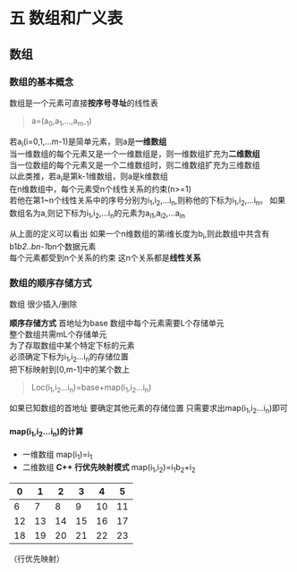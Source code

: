 # **五 数组和广义表**
## **数组**
### **数组的基本概念**

数组是一个元素可直接**按序号寻址**的线性表  
>a=(a<sub>0</sub>,a<sub>1</sub>,...,a<sub>m-1</sub>)

若a<sub>i</sub>(i=0,1,...m-1)是简单元素，则a是**一维数组**  
当一维数组的每个元素又是一个一维数组是，则一维数组扩充为**二维数组**  
当一位数组的每个元素又是一个二维数组时，则二维数组扩充为三维数组  
以此类推，若a<sub>i</sub>是第k-1维数组，则a是k维数组  
在n维数组中，每个元素受n个线性关系的约束(n>=1)  
若他在第1~n个线性关系中的序号分别为i<sub>1</sub>,i<sub>2</sub>,...i<sub>n</sub>,则称他的下标为i<sub>1</sub>,i<sub>2</sub>,...i<sub>n</sub>。
如果数组名为a,则记下标为i<sub>1</sub>,i<sub>2</sub>,...i<sub>n</sub>的元素为a<sub>i1</sub>,a<sub>i2</sub>,...a<sub>in</sub>  

从上面的定义可以看出 如果一个n维数组的第i维长度为b<sub>i</sub>,则此数组中共含有b1*b2..bn-1*bn个数据元素  
每个元素都受到n个关系的约束
这n个关系都是**线性关系**

### **数组的顺序存储方式**
数组 很少插入/删除

**顺序存储方式**
首地址为base 数组中每个元素需要L个存储单元  
整个数组共需mL个存储单元  
为了存取数组中某个特定下标的元素  
必须确定下标为i<sub>1</sub>,i<sub>2</sub>...i<sub>n</sub>的存储位置  
把下标映射到[0,m-1]中的某个数上  
>Loc(i<sub>1</sub>,i<sub>2</sub>...i<sub>n</sub>)=base+map(i<sub>1</sub>,i<sub>2</sub>...i<sub>n</sub>)

如果已知数组的首地址 要确定其他元素的存储位置 只需要求出map(i<sub>1</sub>,i<sub>2</sub>...i<sub>n</sub>)即可

#### **map(i<sub>1</sub>,i<sub>2</sub>...i<sub>n</sub>)的计算**

* 一维数组 map(i<sub>1</sub>)=i<sub>1</sub>
* 二维数组 **C++ 行优先映射模式**
  map(i<sub>1</sub>,i<sub>2</sub>)=i<sub>1</sub>b<sub>2</sub>+i<sub>2</sub>

|0|1|2|3|4|5|
|-|-|-|-|-|-|
|6|7|8|9|10|11|
|12|13|14|15|16|17|
|18|19|20|21|22|23|

（行优先映射）
